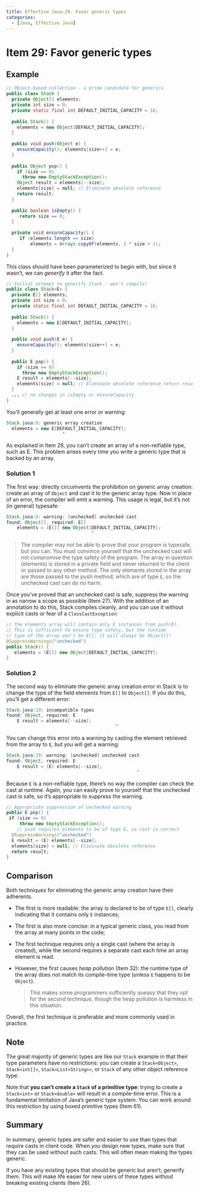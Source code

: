 ```yaml
---
title: Effective Java-29. Favor generic types
categories:
  - [Java, Effective Java]
---
```


# Item 29: Favor generic types

## Example

```java
// Object-based collection - a prime candidate for generics
public class Stack {
  private Object[] elements;
  private int size = 0;
  private static final int DEFAULT_INITIAL_CAPACITY = 16;
  
  public Stack() {
    elements = new Object[DEFAULT_INITIAL_CAPACITY];
  }
  
  public void push(Object e) { 
    ensureCapacity(); elements[size++] = e;
  }
  
  public Object pop() { 
    if (size == 0)
      throw new EmptyStackException();
    Object result = elements[--size];
    elements[size] = null; // Eliminate obsolete reference 
    return result;
  }
  
  public boolean isEmpty() {
     return size == 0;
  }
  
  private void ensureCapacity() {
     if (elements.length == size)
         elements = Arrays.copyOf(elements, 2 * size + 1);
  } 
}
```

This class should have been parameterized to begin with, but since it wasn’t, we can *generify* it after the fact.

```java
// Initial attempt to generify Stack - won't compile! 
public class Stack<E> {
  private E[] elements;
  private int size = 0;
  private static final int DEFAULT_INITIAL_CAPACITY = 16;
  
  public Stack() {
    elements = new E[DEFAULT_INITIAL_CAPACITY];
  }
  
  public void push(E e) { 
    ensureCapacity(); elements[size++] = e;
  }
  
  public E pop() { 
    if (size == 0)
      throw new EmptyStackException();
    E result = elements[--size];
    elements[size] = null; // Eliminate obsolete reference return result;
  }
  ... // no changes in isEmpty or ensureCapacity
}
```

You’ll generally get at least one error or warning:

```java
Stack.java:8: generic array creation
  elements = new E[DEFAULT_INITIAL_CAPACITY];
  					 ^
```

As explained in Item 28, you can’t create an array of a non-reifiable type, such as E. This problem arises every time you write a generic type that is backed by an array.

### Solution 1

The first way: directly circumvents the prohibition on generic array creation: create an array of `Object` and cast it to the generic array type. Now in place of an error, the compiler will emit a warning. This usage is legal, but it’s not (in general) typesafe:

```java
Stack.java:8: warning: [unchecked] unchecked cast
found: Object[], required: E[]
	elements = (E[]) new Object[DEFAULT_INITIAL_CAPACITY];
								^
```

> The compiler may not be able to prove that your program is typesafe, but you can. You must convince yourself that the unchecked cast will not compromise the type safety of the program. The array in question (elements) is stored in a private field and never returned to the client or passed to any other method. The only elements stored in the array are those passed to the push method, which are of type `E`, so the unchecked cast can do no harm.

Once you’ve proved that an unchecked cast is safe, suppress the warning in as narrow a scope as possible (Item 27). With the addition of an annotation to do this, Stack compiles cleanly, and you can use it without explicit casts or fear of a `ClassCastException`:

```java
// The elements array will contain only E instances from push(E). 
// This is sufficient to ensure type safety, but the runtime
// type of the array won't be E[]; it will always be Object[]! 
@SuppressWarnings("unchecked")
public Stack() {
   elements = (E[]) new Object[DEFAULT_INITIAL_CAPACITY];
}
```

### Solution 2

The second way to eliminate the generic array creation error in Stack is to change the type of the field elements from `E[]` to `Object[]`. If you do this, you’ll get a different error:

```java
Stack.java:19: incompatible types
found: Object, required: E
	E result = elements[--size];
										 ^
```

You can change this error into a warning by casting the element retrieved from the array to `E`, but you will get a warning:

```java
Stack.java:19: warning: [unchecked] unchecked cast
found: Object, required: E
	E result = (E) elements[--size]; 
												 ^
```

Because `E` is a non-reifiable type, there’s no way the compiler can check the cast at runtime. Again, you can easily prove to yourself that the unchecked cast is safe, so it’s appropriate to suppress the warning.

```java
// Appropriate suppression of unchecked warning
public E pop() {
 if (size == 0)
     throw new EmptyStackException();
	// push requires elements to be of type E, so cast is correct 
  @SuppressWarnings("unchecked") 
  E result = (E) elements[--size];
  elements[size] = null; // Eliminate obsolete reference
  return result;
}
```

## Comparison

Both techniques for eliminating the generic array creation have their adherents. 

- The first is more readable: the array is declared to be of type `E[]`, clearly indicating that it contains only `E` instances;

- The first is also more concise: in a typical generic class, you read from the array at many points in the code; 

- The first technique requires only a single cast (where the array is created), while the second requires a separate cast each time an array element is read. 

- However, the first causes *heap pollution* (Item 32): the runtime type of the array does not match its compile-time type (unless `E` happens to be `Object`). 

  > This makes some programmers sufficiently queasy that they opt for the second technique, though the heap pollution is harmless in this situation.

Overall, the first technique is preferable and more commonly used in practice. 

## Note

The great majority of generic types are like our `Stack` example in that their type parameters have no restrictions: you can create a `Stack<Object>`, `Stack<int[]>`, `Stack<List<String>>`, or `Stack` of any other object reference type. 

Note that **you can’t create a `Stack` of a primitive type**: trying to create a `Stack<int>` or `Stack<double>` will result in a compile-time error. This is a fundamental limitation of Java’s generic type system. You can work around this restriction by using boxed primitive types (Item 61).

## Summary

In summary, generic types are safer and easier to use than types that require casts in client code. When you design new types, make sure that they can be used without such casts. This will often mean making the types generic. 

If you have any existing types that should be generic but aren’t, generify them. This will make life easier for new users of these types without breaking existing clients (Item 26).